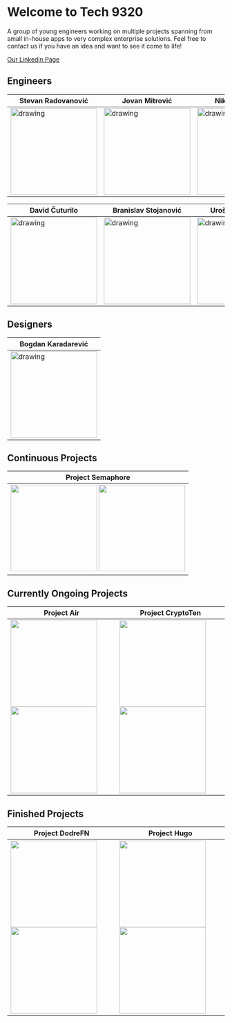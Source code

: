 # Welcome to Tech 9320

A group of young engineers working on multiple projects spanning from small in-house apps to very complex enterprise solutions. Feel free to contact us if you have an idea and want to see it come to life!

[Our Linkedin Page](https://www.linkedin.com/company/83034259)

## Engineers

| Stevan Radovanović  | Jovan Mitrović  | Nikola Petrović  |
|---|---|---|
| <img src="https://user-images.githubusercontent.com/107929243/198259954-d846dd11-0def-454b-829e-ea92ff656be8.png" alt="drawing" width="200"/> | <img src="https://user-images.githubusercontent.com/107929243/198259953-a7dacc6f-f309-46c6-a6d8-4ab15bf2f4b9.png" alt="drawing" width="200"/>  | <img src="https://user-images.githubusercontent.com/107929243/198259952-cc7cab4e-a3a6-4583-8d4a-808cf31232a0.png" alt="drawing" width="200"/>  |

| David Čuturilo  | Branislav Stojanović  | Uroš Stanimirović |
|---|---|---|
| <img src="https://user-images.githubusercontent.com/107929243/198259949-d5562f70-e187-4072-a082-e8ae2cadf5a7.png" alt="drawing" width="200"/> | <img src="https://user-images.githubusercontent.com/107929243/198259940-56fbf638-8158-4467-b9f0-2a091d1c1c7f.png" alt="drawing" width="200"/>  | <img src="https://user-images.githubusercontent.com/107929243/198259955-86db1a55-7a8f-4fb9-bd60-af8d4dd761ff.png" alt="drawing" width="200"/>  |

## Designers

| Bogdan Karadarević  |
|---|
| <img src="https://user-images.githubusercontent.com/107929243/198259945-89bfb1c8-2ca5-45ee-b9bd-ee6605fc91f2.png" alt="drawing" width="200"/> |

## Continuous Projects

| Project Semaphore |
|---|
| <img src="https://user-images.githubusercontent.com/107929243/185597547-d4a5244b-8de8-409c-a997-b39f061138b5.png#gh-dark-mode-only" width="200"/> <img src="https://user-images.githubusercontent.com/107929243/185620319-a432f1e6-5472-4296-ac26-d9555de95dd0.png#gh-light-mode-only" width="200"/> |

## Currently Ongoing Projects

| Project Air | Project CryptoTen |
|---|---|
| <img src="https://user-images.githubusercontent.com/107929243/185619091-cf7c77c2-7f90-49ed-8cec-8a8a7f3c3035.png#gh-light-mode-only" width="200"/> <img src="https://user-images.githubusercontent.com/107929243/185619573-a3940da1-918b-4f78-9299-3a196d1b2017.png#gh-dark-mode-only" width="200"/>| <img src="https://user-images.githubusercontent.com/44339816/205173400-074a6b4d-0193-4677-bf03-af8a432cb829.svg#gh-dark-mode-only" width="200"/> <img src="https://user-images.githubusercontent.com/44339816/205173219-098af979-328d-49fa-8151-bfb492443cc7.svg#gh-light-mode-only" width="200"/> |

## Finished Projects

| Project DodreFN | Project Hugo |
|---|---|
| <img src="https://user-images.githubusercontent.com/107929243/185616323-d81c7c24-91b4-4eef-8edd-3c555b0db98c.png#gh-dark-mode-only" width="200"/> <img src="https://user-images.githubusercontent.com/107929243/185619975-5c6d92cb-d4f6-4b07-9166-c95d0ea459bc.png#gh-light-mode-only" width="200"/> | <img src="https://user-images.githubusercontent.com/111356605/188320652-fb77c461-f2b5-4a4e-9a1d-c4df3675e3e5.png#gh-dark-mode-only" width="200"/> <img src="https://user-images.githubusercontent.com/111356605/188320657-c7e05750-f209-4184-a5f7-e5a7a8418ca5.png#gh-light-mode-only" width="200"/> |


